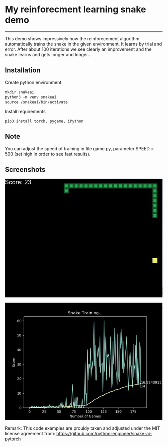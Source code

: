 # My reinforecment learning snake demo 
-----------------------------------------------------------------------------------------------------

This demo shows impressively how the reinforecement algorithm automatically trains the snake in the given environment. It learns by trial and error. After about 100 iterations we see clearly an improvement and the snake learns and gets longer and longer....


## Installation

Create python environment:

```
mkdir snakeai 
python3 -m venv snakeai
source /snakeai/bin/activate
```

Install requirements 

```
pip3 install torch, pygame, iPython

```


## Note
You can adjust the speed of training in file game.py, parameter SPEED = 500 (set high in order to see fast results).


## Screenshots


![snake](https://github.com/mahabo/my-rl-snake-game/blob/main/res/snake.jpg)

![screen](https://github.com/mahabo/my-rl-snake-game/blob/main/res/stats.jpg)



Remark: This code examples are prouldy taken and adjusted under the MIT license agreement from: https://github.com/python-engineer/snake-ai-pytorch 


